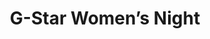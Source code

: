 ---
layout: post
title: G-Star Women’s Night
thumb-jpg: /images/work-g-star.jpg
thumb-cover: /images/work-nike.jpg
thumb-mp4: /images/work-g-star.mp4
year: 2011
agency: Momkai
color: rgb(224, 222, 224)
role: Lead Flash Developer
href: https://vimeo.com/31965635
---
